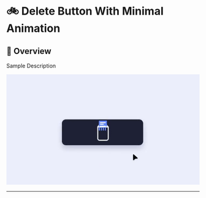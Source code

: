 #  :bike: Delete Button With Minimal Animation

## :scroll: Overview 
Sample Description

![screenshot](pics/screengif.gif)

***